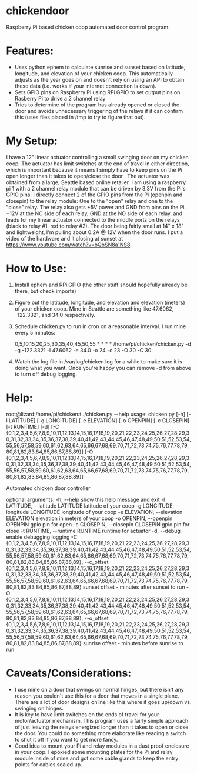 # chickendoor
Raspberry Pi based chicken coop automated door control program. 

# Features:
- Uses python ephem to calculate sunrise and sunset based on latitude, longitude, and elevation of your chicken coop. This automatically adjusts as the year goes on and doesn't rely on using an API to obtain these data (i.e. works if your internet connection is down).  
- Sets GPIO pins on Raspberry Pi using RPi.GPIO to set output pins on Rasberry Pi to drive a 2 channel relay
- Tries to determine of the program has already opened or closed the door and avoids unnecessary triggering of the relays if it can confirm this (uses files placed in /tmp to try to figure that out).

# My Setup:
I have a 12" linear actuator controlling a small swinging door on my chicken coop.  The actuator has limit switches at the end of travel in either direction, which is important because it means I simply have to keep pins on the Pi open longer than it takes to open/close the door .  The actuator was obtained from a large, Seattle based online retailer. I am using a raspberry pi 1 with a 2 channel relay module that can be driven by 3.3V from the Pi's GPIO pins.  I directly connect 2 of the GPIO pins from the Pi (openpin and closepin) to the relay module:  One to the "open" relay and one to the "close" relay.   The relay also gets +5V power and GND from pins on the Pi.  +12V at the NC side of each relay, GND at the NO side of each relay, and leads for my linear actuator connected to the middle ports on the relays (black to relay #1, red to relay #2).    The door being fairly small at 14" x 18" and lightweight, I'm pulling about 0.2A @ 12V when the door runs.   I put a video of the hardware and it closing at sunset at https://www.youtube.com/watch?v=bQoSN8a1NS8.

# How to Use:
1) Install ephem and RPi.GPIO (the other stuff should hopefully already be there, but check imports)
2) Figure out the latitude, longitude, and elevation and elevation (meters) of your chicken coop.  Mine in Seattle are something like
      47.6062, -122.3321, and 34.0 respectively.
3) Schedule chicken.py to run in cron on a reasonable interval. I run mine every 5 minutes:
    
    0,5,10,15,20,25,30,35,40,45,50,55 * * * * /home/pi/chicken/chicken.py -d -g -122.3321 -l 47.6062 -e 34.0 -o 24 -c 23 -O 30 -C 30
4) Watch the log file in /var/log/chicken.log for a while to make sure it is doing what you want. Once you're happy you can remove -d from           above to turn off debug logging.

# Help:

root@lizard:/home/pi/chicken# ./chicken.py --help
usage: chicken.py [-h] [-l LATITUDE] [-g LONGITUDE] [-e ELEVATION]
                  [-o OPENPIN] [-c CLOSEPIN] [-t RUNTIME] [-d]
                  [-C {0,1,2,3,4,5,6,7,8,9,10,11,12,13,14,15,16,17,18,19,20,21,22,23,24,25,26,27,28,29,30,31,32,33,34,35,36,37,38,39,40,41,42,43,44,45,46,47,48,49,50,51,52,53,54,55,56,57,58,59,60,61,62,63,64,65,66,67,68,69,70,71,72,73,74,75,76,77,78,79,80,81,82,83,84,85,86,87,88,89}]
                  [-O {0,1,2,3,4,5,6,7,8,9,10,11,12,13,14,15,16,17,18,19,20,21,22,23,24,25,26,27,28,29,30,31,32,33,34,35,36,37,38,39,40,41,42,43,44,45,46,47,48,49,50,51,52,53,54,55,56,57,58,59,60,61,62,63,64,65,66,67,68,69,70,71,72,73,74,75,76,77,78,79,80,81,82,83,84,85,86,87,88,89}]

Automated chicken door controller

optional arguments:
  -h, --help            show this help message and exit
  -l LATITUDE, --latitude LATITUDE
                        latitude of your coop
  -g LONGITUDE, --longitude LONGITUDE
                        longitude of your coop
  -e ELEVATION, --elevation ELEVATION
                        elevation in meters of your coop
  -o OPENPIN, --openpin OPENPIN
                        gpio pin for open
  -c CLOSEPIN, --closepin CLOSEPIN
                        gpio pin for close
  -t RUNTIME, --runtime RUNTIME
                        runtime for actuator
  -d, --debug           enable debugging logging
  -C {0,1,2,3,4,5,6,7,8,9,10,11,12,13,14,15,16,17,18,19,20,21,22,23,24,25,26,27,28,29,30,31,32,33,34,35,36,37,38,39,40,41,42,43,44,45,46,47,48,49,50,51,52,53,54,55,56,57,58,59,60,61,62,63,64,65,66,67,68,69,70,71,72,73,74,75,76,77,78,79,80,81,82,83,84,85,86,87,88,89}, --c_offset {0,1,2,3,4,5,6,7,8,9,10,11,12,13,14,15,16,17,18,19,20,21,22,23,24,25,26,27,28,29,30,31,32,33,34,35,36,37,38,39,40,41,42,43,44,45,46,47,48,49,50,51,52,53,54,55,56,57,58,59,60,61,62,63,64,65,66,67,68,69,70,71,72,73,74,75,76,77,78,79,80,81,82,83,84,85,86,87,88,89}
                        sunset offset - minutes after sunset to run
  -O {0,1,2,3,4,5,6,7,8,9,10,11,12,13,14,15,16,17,18,19,20,21,22,23,24,25,26,27,28,29,30,31,32,33,34,35,36,37,38,39,40,41,42,43,44,45,46,47,48,49,50,51,52,53,54,55,56,57,58,59,60,61,62,63,64,65,66,67,68,69,70,71,72,73,74,75,76,77,78,79,80,81,82,83,84,85,86,87,88,89}, --o_offset {0,1,2,3,4,5,6,7,8,9,10,11,12,13,14,15,16,17,18,19,20,21,22,23,24,25,26,27,28,29,30,31,32,33,34,35,36,37,38,39,40,41,42,43,44,45,46,47,48,49,50,51,52,53,54,55,56,57,58,59,60,61,62,63,64,65,66,67,68,69,70,71,72,73,74,75,76,77,78,79,80,81,82,83,84,85,86,87,88,89}
                        sunrise offset - minutes before sunrise to run


# Caveats/Considerations:
- I use mine on a door that swings on normal hinges, but there isn't any reason you couldn't use this for a door that moves in a single plane.  There are a lot of door designs online like this where it goes up/down vs. swinging on hinges.
- It is key to have limit switches on the ends of travel for your motor/actuator mechanism.  This program uses a fairly simple approach of just leaving the relays energized longer than it takes to open or close the door.  You could do something more elaborate like reading a switch to shut it off if you want to get more fancy.
- Good idea to mount your Pi and relay modules in a dust proof enclosure in your coop.  I epoxied some mounting plates for the Pi and relay module inside of mine and got some cable glands to keep the entry points for cables sealed up. 
